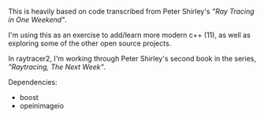 
This is heavily based on code transcribed from
Peter Shirley's *"Ray Tracing in One Weekend"*.

I'm using this as an exercise to add/learn more modern c++ (11),
as well as exploring some of the other open source projects.

In raytracer2, I'm working through Peter Shirley's second book
in the series, *"Raytracing, The Next Week"*.

Dependencies:
* boost
* opeinimageio

